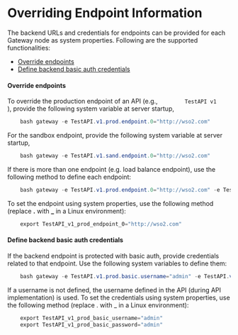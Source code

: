 # Overriding Endpoint Information

The backend URLs and credentials for endpoints can be provided for each Gateway node as system properties. Following are the supported functionalities:

-   [Override endpoints](#OverridingEndpointInformation-Overrideendpoints)
-   [Define backend basic auth credentials](#OverridingEndpointInformation-Definebackendbasicauthcredentials)

#### Override endpoints

To override the production endpoint of an API (e.g., `         TestAPI v1        ` ), provide the following system variable at server startup,

``` java
    bash gateway -e TestAPI.v1.prod.endpoint.0="http://wso2.com"
```

For the sandbox endpoint, provide the following system variable at server startup,

``` java
    bash gateway -e TestAPI.v1.sand.endpoint.0="http://wso2.com"
```

If there is more than one endpoint (e.g. load balance endpoint), use the following method to define each endpoint:

``` java
    bash gateway -e TestAPI.v1.prod.endpoint.0="http://wso2.com" -e TestAPI.v1.prod.endpoint.1="http://support.wso2.com"
```

To set the endpoint using system properties, use the following method (replace **.** with **\_** in a Linux environment):

``` java
    export TestAPI_v1_prod_endpoint_0="http://wso2.com"
```

#### Define backend basic auth credentials

If the backend endpoint is protected with basic auth, provide credentials related to that endpoint. Use the following system variables to define them:

``` java
    bash gateway -e TestAPI.v1.prod.basic.username="admin" -e TestAPI.v1.basic.password="admin"
```

If a username is not defined, the username defined in the API (during API implementation) is used. To set the credentials using system properties, use the following method (replace . with \_ in a Linux environment):

``` java
    export TestAPI_v1_prod_basic_username="admin"
    export TestAPI_v1_prod_basic_password="admin"
```
